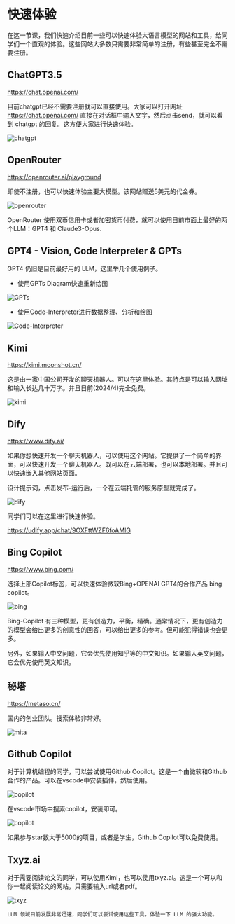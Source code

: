 # 快速体验

在这一节课，我们快速介绍目前一些可以快速体验大语言模型的网站和工具，给同学们一个直观的体验。这些网站大多数只需要非常简单的注册，有些甚至完全不需要注册。

## ChatGPT3.5

https://chat.openai.com/

目前chatgpt已经不需要注册就可以直接使用。大家可以打开网址 https://chat.openai.com/
直接在对话框中输入文字，然后点击send，就可以看到 chatgpt 的回复。这方便大家进行快速体验。

![chatgpt](../figures/C0/chatgpt.png)


## OpenRouter

https://openrouter.ai/playground

即使不注册，也可以快速体验主要大模型。该网站赠送5美元的代金券。

![openrouter](../figures/C0/openrouter.png)

OpenRouter 使用双币信用卡或者加密货币付费，就可以使用目前市面上最好的两个LLM：GPT4 和 Claude3-Opus.

## GPT4 - Vision, Code Interpreter & GPTs

GPT4 仍旧是目前最好用的 LLM，这里举几个使用例子。

- 使用GPTs Diagram快速重新绘图

![GPTs](../figures/C0/GPT4-1.png)


- 使用Code-Interpreter进行数据整理、分析和绘图

![Code-Interpreter](../figures/C0/gpt4-2.png)

## Kimi

https://kimi.moonshot.cn/

这是由一家中国公司开发的聊天机器人。可以在这里体验。其特点是可以输入网址和输入长达几十万字。并且目前(2024/4)完全免费。

![kimi](../figures/C0/kimi.png)

## Dify

https://www.dify.ai/

如果你想快速开发一个聊天机器人，可以使用这个网站。它提供了一个简单的界面，可以快速开发一个聊天机器人。既可以在云端部署，也可以本地部署。并且可以快速嵌入其他网站页面。

设计提示词，点击发布-运行后，一个在云端托管的服务原型就完成了。

![dify](../figures/C0/dify3.png)

同学们可以在这里进行快速体验。

https://udify.app/chat/9OXFttWZF6foAMlG

## Bing Copilot

https://www.bing.com/

选择上部Copilot标签，可以快速体验微软Bing+OPENAI GPT4的合作产品 bing copilot。

![bing](../figures/C0/bing-copilot.png)

Bing-Copilot 有三种模型，更有创造力，平衡，精确。通常情况下，更有创造力的模型会给出更多的创意性的回答，可以给出更多的参考。但可能犯得错误也会更多。

另外，如果输入中文问题，它会优先使用知乎等的中文知识。如果输入英文问题，它会优先使用英文知识。

## 秘塔

https://metaso.cn/

国内的创业团队。搜索体验非常好。

![mita](../figures/C0/mita.png)

## Github Copilot

对于计算机编程的同学，可以尝试使用Github Copilot。这是一个由微软和Github合作的产品。可以在vscode中安装插件，然后使用。

![copilot](../figures/C0/github-copilot.png)

在vscode市场中搜索copilot，安装即可。

![copilot](../figures/C0/install-vscode.png)

如果参与star数大于5000的项目，或者是学生，Github Copilot可以免费使用。

## Txyz.ai 

对于需要阅读论文的同学，可以使用Kimi，也可以使用txyz.ai。这是一个可以和你一起阅读论文的网站，只需要输入url或者pdf。

![txyz](../figures/C0/txyz.png)

    LLM 领域目前发展非常迅速，同学们可以尝试使用这些工具，体验一下 LLM 的强大功能。